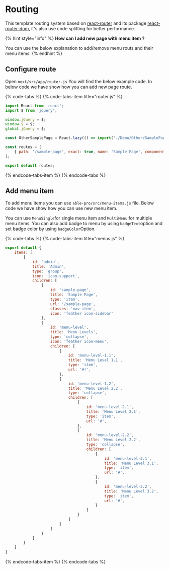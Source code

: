 # Routing

This template routing system based on [react-router](https://reacttraining.com/react-router/) and its package [react-router-dom,](https://reacttraining.com/react-router/web/guides/quick-start) it's also use code splitting for better performance.

{% hint style="info" %}
**How can I add new page with menu item ?**

You can use the below explanation to add/remove menu routs and their menu items.
{% endhint %}

## Configure route

Open `next/src/app/router.js` You will find the below example code. In below code we have show how you can add new page route.

{% code-tabs %}
{% code-tabs-item title="router.js" %}
```javascript
import React from 'react';
import $ from 'jquery';

window.jQuery = $;
window.$ = $;
global.jQuery = $;

const OtherSamplePage = React.lazy(() => import('./Demo/Other/SamplePage'));

const routes = [
    { path: '/sample-page', exact: true, name: 'Sample Page', component: OtherSamplePage },
];

export default routes;
```
{% endcode-tabs-item %}
{% endcode-tabs %}

## Add menu item

To add menu items you can use `able-pro/src/menu-items.js` file. Below code we have show how you can use new menu item.

You can use `MenuSingle`for single menu item and `MultiMenu` for multiple menu items. You can also add badge to menu by using `badgeText`option and set badge color by using `badgeColor`Option.

{% code-tabs %}
{% code-tabs-item title="menus.js" %}
```javascript
export default {
    items: [
        {
            id: 'admin',
            title: 'Admin',
            type: 'group',
            icon: 'icon-support',
            children: [
                {
                    id: 'sample-page',
                    title: 'Sample Page',
                    type: 'item',
                    url: '/sample-page',
                    classes: 'nav-item',
                    icon: 'feather icon-sidebar'
                },
                {
                    id: 'menu-level',
                    title: 'Menu Levels',
                    type: 'collapse',
                    icon: 'feather icon-menu',
                    children: [
                        {
                            id: 'menu-level-1.1',
                            title: 'Menu Level 1.1',
                            type: 'item',
                            url: '#!',
                        },
                        {
                            id: 'menu-level-1.2',
                            title: 'Menu Level 2.2',
                            type: 'collapse',
                            children: [
                                {
                                    id: 'menu-level-2.1',
                                    title: 'Menu Level 2.1',
                                    type: 'item',
                                    url: '#',
                                },
                                {
                                    id: 'menu-level-2.2',
                                    title: 'Menu Level 2.2',
                                    type: 'collapse',
                                    children: [
                                        {
                                            id: 'menu-level-3.1',
                                            title: 'Menu Level 3.1',
                                            type: 'item',
                                            url: '#',
                                        },
                                        {
                                            id: 'menu-level-3.2',
                                            title: 'Menu Level 3.2',
                                            type: 'item',
                                            url: '#',
                                        }
                                    ]
                                }
                            ]
                        }
                    ]
                }
            ]
        }
    ]
}
```
{% endcode-tabs-item %}
{% endcode-tabs %}

